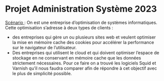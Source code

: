 # Projet Administration Système 2023 

<u> Scénario </u> : 
On est une entreprise d’optimisation de systèmes 
informatiques. 
Cette optimisation s’adresse à deux types de clients : 
- des entreprises qui gère un ou plusieurs sites web et 
veulent optimiser la mise en mémoire cache des cookies pour 
accélérer la performance sur le navigateur de l’utilisateur. 
- Des entreprises qui utilisent le cloud et qui doivent 
optimiser l’espace de stockage en ne conservant en mémoire 
cache que les données strictement nécessaires. 
Pour ce faire on a trouvé les logiciels Squid et Varnish qu’il 
nous faudra comparer afin de répondre à cet objectif avec le 
plus de simplicité possible.
